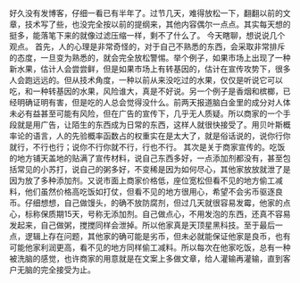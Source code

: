 好久没有发博客，仔细一看已有半年了。过节几天，难得放松一下，翻翻以前的文章，技术写了些，也没完全按以前的提纲来，其他内容偶尔一点点。其实每天想的挺多，能落笔下来的就像过滤压缩一样，剩不了什么了。
今天瞎聊，想说说几个观点。
首先，人的心理是非常奇怪的，对于自己不熟悉的东西，会采取非常排斥的态度，一旦变为熟悉的，就会完全放松警惕。举个例子，如果市场上出现了一种新水果，估计人会尝尝鲜，但是如果市场上有转基因的，估计在宣传攻势下，很多人会跑远远的。但从技术角度，一种以前从来没吃过的水果，仅仅是听说它可以吃，和一种转基因的水果，风险谁大，真是不好说。另一个例子是香烟和槟榔，已经明确证明有害，但是吃的人总会觉得没什么。前两天报道脑白金里的成分对人体未必有益甚至可能有风险，但在广告的宣传下，几乎无人质疑。所以商家的一个手段就是用广告，让陌生的东西成为日常的东西，这样人就很快接受了。用贝叶斯概率论的语言，人的先验概率函数占的权重实在是太大了，就是俗话说的，说你行你就行，不行也行；说你不行你就不行，行也不行。
其次是关于商家宣传的。吃饭的地方铺天盖地的贴满了宣传材料，说自己东西多好，一点添加剂都没有，甚至包括常见的小苏打，说自己的粥多好，不变稀是因为如何尽心，其他家放放就泄了是因为放了多种添加剂。又说市面上商家价格低，座位宽松但看不见的地方偷工减料，他们虽然价格高吃饭如打仗，但看不见的地方很用心，希望不会劣币驱逐良币。仔细想想，自己做馒头，的确不放防腐剂，但过几天就很容易发霉，他家的点心，标称保质期15天，号称无添加剂。自己做点心，不用发泡的东西，还真不容易发起来，自己做粥，搅搅同样会泄掉。所以他家真是天顶星黑科技。至于最后一点，逻辑上存在问题，其他家的确可能是劣币，但未必就能保证他家是良币，也有可能他家利润更高，看不见的地方同样偷工减料。所以每次在他家吃饭，总有一种被洗脑的感觉，也许商家的用意就是在文案上多做文章，给人灌输再灌输，直到客户无脑的完全接受为止。


